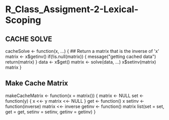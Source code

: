 # R_Class_Assigment-2-Lexical-Scoping

## CACHE SOLVE
cacheSolve <- function(x, ...) {
		## Return a matrix that is the inverse of 'x'
        matrix <- x$getinv()
        if(!is.null(matrix)) {
                message("getting cached data")
                return(matrix)
        }
        data <- x$get()
        matrix <- solve(data, ...)
        x$setinv(matrix)
        matrix
}


## Make Cache Matrix

makeCacheMatrix <- function(x = matrix()) {
        matrix <- NULL
        set <- function(y) {
                x <<- y
                matrix <<- NULL
        }
        get <- function() x
        setinv <- function(inverse) matrix <<- inverse
        getinv <- function() matrix
        list(set = set, get = get,
             setinv = setinv,
             getinv = getinv)
}
